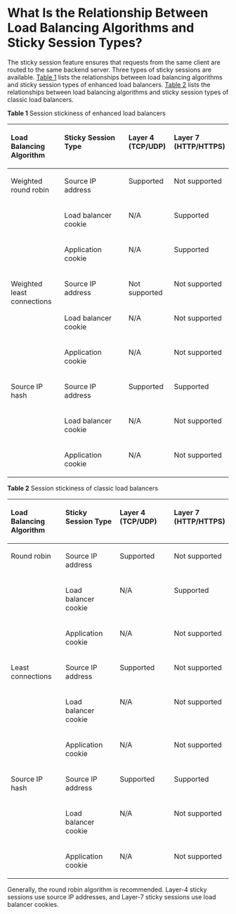 # What Is the Relationship Between Load Balancing Algorithms and Sticky Session Types?<a name="EN-US_TOPIC_0091131372"></a>

The sticky session feature ensures that requests from the same client are routed to the same backend server. Three types of sticky sessions are available.  [Table 1](#table44808652142126)  lists the relationships between load balancing algorithms and sticky session types of enhanced load balancers.  [Table 2](#table1612018518726)  lists the relationships between load balancing algorithms and sticky session types of classic load balancers.

**Table  1**  Session stickiness of enhanced load balancers

<a name="table44808652142126"></a>
<table><thead align="left"><tr id="row57750719142126"><th class="cellrowborder" valign="top" width="25%" id="mcps1.2.5.1.1"><p id="p56688074142142"><a name="p56688074142142"></a><a name="p56688074142142"></a><strong id="b84235270610234"><a name="b84235270610234"></a><a name="b84235270610234"></a>Load Balancing Algorithm</strong></p>
</th>
<th class="cellrowborder" valign="top" width="31.95%" id="mcps1.2.5.1.2"><p id="p52415961142126"><a name="p52415961142126"></a><a name="p52415961142126"></a><strong id="b842352706102318"><a name="b842352706102318"></a><a name="b842352706102318"></a>Sticky Session Type</strong></p>
</th>
<th class="cellrowborder" valign="top" width="20.68%" id="mcps1.2.5.1.3"><p id="p4883497514222"><a name="p4883497514222"></a><a name="p4883497514222"></a><strong id="b842352706144352"><a name="b842352706144352"></a><a name="b842352706144352"></a>Layer 4 (TCP/UDP)</strong></p>
</th>
<th class="cellrowborder" valign="top" width="22.37%" id="mcps1.2.5.1.4"><p id="p35305098142126"><a name="p35305098142126"></a><a name="p35305098142126"></a><strong id="b842352706123424"><a name="b842352706123424"></a><a name="b842352706123424"></a>Layer 7 (HTTP/HTTPS)</strong></p>
</th>
</tr>
</thead>
<tbody><tr id="row49310429142126"><td class="cellrowborder" rowspan="3" valign="top" width="25%" headers="mcps1.2.5.1.1 "><p id="p36596594142258"><a name="p36596594142258"></a><a name="p36596594142258"></a>Weighted round robin</p>
</td>
<td class="cellrowborder" valign="top" width="31.95%" headers="mcps1.2.5.1.2 "><p id="p3955310142336"><a name="p3955310142336"></a><a name="p3955310142336"></a>Source IP address</p>
</td>
<td class="cellrowborder" valign="top" width="20.68%" headers="mcps1.2.5.1.3 "><p id="p2738028614244"><a name="p2738028614244"></a><a name="p2738028614244"></a>Supported</p>
</td>
<td class="cellrowborder" valign="top" width="22.37%" headers="mcps1.2.5.1.4 "><p id="p321066114244"><a name="p321066114244"></a><a name="p321066114244"></a>Not supported</p>
</td>
</tr>
<tr id="row33466439142126"><td class="cellrowborder" valign="top" headers="mcps1.2.5.1.1 "><p id="p64848874142336"><a name="p64848874142336"></a><a name="p64848874142336"></a>Load balancer cookie</p>
</td>
<td class="cellrowborder" valign="top" headers="mcps1.2.5.1.2 "><p id="p5887104114244"><a name="p5887104114244"></a><a name="p5887104114244"></a>N/A</p>
</td>
<td class="cellrowborder" valign="top" headers="mcps1.2.5.1.3 "><p id="p382499114244"><a name="p382499114244"></a><a name="p382499114244"></a>Supported</p>
</td>
</tr>
<tr id="row57140943142126"><td class="cellrowborder" valign="top" headers="mcps1.2.5.1.1 "><p id="p30189096142336"><a name="p30189096142336"></a><a name="p30189096142336"></a>Application cookie</p>
</td>
<td class="cellrowborder" valign="top" headers="mcps1.2.5.1.2 "><p id="p3695507314244"><a name="p3695507314244"></a><a name="p3695507314244"></a>N/A</p>
</td>
<td class="cellrowborder" valign="top" headers="mcps1.2.5.1.3 "><p id="p4057092714244"><a name="p4057092714244"></a><a name="p4057092714244"></a>Supported</p>
</td>
</tr>
<tr id="row34797656142126"><td class="cellrowborder" rowspan="3" valign="top" width="25%" headers="mcps1.2.5.1.1 "><p id="p4320234142249"><a name="p4320234142249"></a><a name="p4320234142249"></a>Weighted least connections</p>
</td>
<td class="cellrowborder" valign="top" width="31.95%" headers="mcps1.2.5.1.2 "><p id="p63252787142336"><a name="p63252787142336"></a><a name="p63252787142336"></a>Source IP address</p>
</td>
<td class="cellrowborder" valign="top" width="20.68%" headers="mcps1.2.5.1.3 "><p id="p4830601114244"><a name="p4830601114244"></a><a name="p4830601114244"></a>Not supported</p>
</td>
<td class="cellrowborder" valign="top" width="22.37%" headers="mcps1.2.5.1.4 "><p id="p2047283614244"><a name="p2047283614244"></a><a name="p2047283614244"></a>Not supported</p>
</td>
</tr>
<tr id="row15279881142126"><td class="cellrowborder" valign="top" headers="mcps1.2.5.1.1 "><p id="p7492703142336"><a name="p7492703142336"></a><a name="p7492703142336"></a>Load balancer cookie</p>
</td>
<td class="cellrowborder" valign="top" headers="mcps1.2.5.1.2 "><p id="p2652971714244"><a name="p2652971714244"></a><a name="p2652971714244"></a>N/A</p>
</td>
<td class="cellrowborder" valign="top" headers="mcps1.2.5.1.3 "><p id="p142344114244"><a name="p142344114244"></a><a name="p142344114244"></a>Not supported</p>
</td>
</tr>
<tr id="row9181406142131"><td class="cellrowborder" valign="top" headers="mcps1.2.5.1.1 "><p id="p26362629142336"><a name="p26362629142336"></a><a name="p26362629142336"></a>Application cookie</p>
</td>
<td class="cellrowborder" valign="top" headers="mcps1.2.5.1.2 "><p id="p3105612214244"><a name="p3105612214244"></a><a name="p3105612214244"></a>N/A</p>
</td>
<td class="cellrowborder" valign="top" headers="mcps1.2.5.1.3 "><p id="p3251797314244"><a name="p3251797314244"></a><a name="p3251797314244"></a>Not supported</p>
</td>
</tr>
<tr id="row20434471142131"><td class="cellrowborder" rowspan="3" valign="top" width="25%" headers="mcps1.2.5.1.1 "><p id="p17428470142251"><a name="p17428470142251"></a><a name="p17428470142251"></a>Source IP hash</p>
</td>
<td class="cellrowborder" valign="top" width="31.95%" headers="mcps1.2.5.1.2 "><p id="p25221962142336"><a name="p25221962142336"></a><a name="p25221962142336"></a>Source IP address</p>
</td>
<td class="cellrowborder" valign="top" width="20.68%" headers="mcps1.2.5.1.3 "><p id="p1617379314244"><a name="p1617379314244"></a><a name="p1617379314244"></a>Supported</p>
</td>
<td class="cellrowborder" valign="top" width="22.37%" headers="mcps1.2.5.1.4 "><p id="p3500885214244"><a name="p3500885214244"></a><a name="p3500885214244"></a>Supported</p>
</td>
</tr>
<tr id="row2150805142126"><td class="cellrowborder" valign="top" headers="mcps1.2.5.1.1 "><p id="p66090712142336"><a name="p66090712142336"></a><a name="p66090712142336"></a>Load balancer cookie</p>
</td>
<td class="cellrowborder" valign="top" headers="mcps1.2.5.1.2 "><p id="p2008522214244"><a name="p2008522214244"></a><a name="p2008522214244"></a>N/A</p>
</td>
<td class="cellrowborder" valign="top" headers="mcps1.2.5.1.3 "><p id="p1629026714244"><a name="p1629026714244"></a><a name="p1629026714244"></a>Not supported</p>
</td>
</tr>
<tr id="row63191412142126"><td class="cellrowborder" valign="top" headers="mcps1.2.5.1.1 "><p id="p63073698142336"><a name="p63073698142336"></a><a name="p63073698142336"></a>Application cookie</p>
</td>
<td class="cellrowborder" valign="top" headers="mcps1.2.5.1.2 "><p id="p6444507014244"><a name="p6444507014244"></a><a name="p6444507014244"></a>N/A</p>
</td>
<td class="cellrowborder" valign="top" headers="mcps1.2.5.1.3 "><p id="p5266815914244"><a name="p5266815914244"></a><a name="p5266815914244"></a>Not supported</p>
</td>
</tr>
</tbody>
</table>

**Table  2**  Session stickiness of classic load balancers

<a name="table1612018518726"></a>
<table><thead align="left"><tr id="row4031731118726"><th class="cellrowborder" valign="top" width="25%" id="mcps1.2.5.1.1"><p id="p3759409618838"><a name="p3759409618838"></a><a name="p3759409618838"></a><strong id="b280255018838"><a name="b280255018838"></a><a name="b280255018838"></a>Load Balancing Algorithm</strong></p>
</th>
<th class="cellrowborder" valign="top" width="25%" id="mcps1.2.5.1.2"><p id="p2568002018838"><a name="p2568002018838"></a><a name="p2568002018838"></a><strong id="b2979358918838"><a name="b2979358918838"></a><a name="b2979358918838"></a>Sticky Session Type</strong></p>
</th>
<th class="cellrowborder" valign="top" width="25%" id="mcps1.2.5.1.3"><p id="p6447051418838"><a name="p6447051418838"></a><a name="p6447051418838"></a><strong id="b411700554"><a name="b411700554"></a><a name="b411700554"></a>Layer 4 (TCP/UDP)</strong></p>
</th>
<th class="cellrowborder" valign="top" width="25%" id="mcps1.2.5.1.4"><p id="p2280043118838"><a name="p2280043118838"></a><a name="p2280043118838"></a><strong id="b742721118"><a name="b742721118"></a><a name="b742721118"></a>Layer 7 (HTTP/HTTPS)</strong></p>
</th>
</tr>
</thead>
<tbody><tr id="row2886765918726"><td class="cellrowborder" rowspan="3" valign="top" width="25%" headers="mcps1.2.5.1.1 "><p id="p464373218838"><a name="p464373218838"></a><a name="p464373218838"></a>Round robin</p>
</td>
<td class="cellrowborder" valign="top" width="25%" headers="mcps1.2.5.1.2 "><p id="p4059800018838"><a name="p4059800018838"></a><a name="p4059800018838"></a>Source IP address</p>
</td>
<td class="cellrowborder" valign="top" width="25%" headers="mcps1.2.5.1.3 "><p id="p10366418838"><a name="p10366418838"></a><a name="p10366418838"></a>Supported</p>
</td>
<td class="cellrowborder" valign="top" width="25%" headers="mcps1.2.5.1.4 "><p id="p839679618838"><a name="p839679618838"></a><a name="p839679618838"></a>Not supported</p>
</td>
</tr>
<tr id="row3177055518726"><td class="cellrowborder" valign="top" headers="mcps1.2.5.1.1 "><p id="p1435825318838"><a name="p1435825318838"></a><a name="p1435825318838"></a>Load balancer cookie</p>
</td>
<td class="cellrowborder" valign="top" headers="mcps1.2.5.1.2 "><p id="p2216786418838"><a name="p2216786418838"></a><a name="p2216786418838"></a>N/A</p>
</td>
<td class="cellrowborder" valign="top" headers="mcps1.2.5.1.3 "><p id="p5076657218838"><a name="p5076657218838"></a><a name="p5076657218838"></a>Supported</p>
</td>
</tr>
<tr id="row5977167318726"><td class="cellrowborder" valign="top" headers="mcps1.2.5.1.1 "><p id="p3184695918838"><a name="p3184695918838"></a><a name="p3184695918838"></a>Application cookie</p>
</td>
<td class="cellrowborder" valign="top" headers="mcps1.2.5.1.2 "><p id="p2946689518838"><a name="p2946689518838"></a><a name="p2946689518838"></a>N/A</p>
</td>
<td class="cellrowborder" valign="top" headers="mcps1.2.5.1.3 "><p id="p62808486181718"><a name="p62808486181718"></a><a name="p62808486181718"></a>Not supported</p>
</td>
</tr>
<tr id="row227775918726"><td class="cellrowborder" rowspan="3" valign="top" width="25%" headers="mcps1.2.5.1.1 "><p id="p5918080418838"><a name="p5918080418838"></a><a name="p5918080418838"></a>Least connections</p>
</td>
<td class="cellrowborder" valign="top" width="25%" headers="mcps1.2.5.1.2 "><p id="p2891582618838"><a name="p2891582618838"></a><a name="p2891582618838"></a>Source IP address</p>
</td>
<td class="cellrowborder" valign="top" width="25%" headers="mcps1.2.5.1.3 "><p id="p6048060918838"><a name="p6048060918838"></a><a name="p6048060918838"></a>Supported</p>
</td>
<td class="cellrowborder" valign="top" width="25%" headers="mcps1.2.5.1.4 "><p id="p6709119318838"><a name="p6709119318838"></a><a name="p6709119318838"></a>Not supported</p>
</td>
</tr>
<tr id="row1472471318813"><td class="cellrowborder" valign="top" headers="mcps1.2.5.1.1 "><p id="p5422692218838"><a name="p5422692218838"></a><a name="p5422692218838"></a>Load balancer cookie</p>
</td>
<td class="cellrowborder" valign="top" headers="mcps1.2.5.1.2 "><p id="p3030459018838"><a name="p3030459018838"></a><a name="p3030459018838"></a>N/A</p>
</td>
<td class="cellrowborder" valign="top" headers="mcps1.2.5.1.3 "><p id="p3875272618838"><a name="p3875272618838"></a><a name="p3875272618838"></a>Not supported</p>
</td>
</tr>
<tr id="row1477401918813"><td class="cellrowborder" valign="top" headers="mcps1.2.5.1.1 "><p id="p6501485318838"><a name="p6501485318838"></a><a name="p6501485318838"></a>Application cookie</p>
</td>
<td class="cellrowborder" valign="top" headers="mcps1.2.5.1.2 "><p id="p3171176818838"><a name="p3171176818838"></a><a name="p3171176818838"></a>N/A</p>
</td>
<td class="cellrowborder" valign="top" headers="mcps1.2.5.1.3 "><p id="p44220119181726"><a name="p44220119181726"></a><a name="p44220119181726"></a>Not supported</p>
</td>
</tr>
<tr id="row190362518813"><td class="cellrowborder" rowspan="3" valign="top" width="25%" headers="mcps1.2.5.1.1 "><p id="p957039418838"><a name="p957039418838"></a><a name="p957039418838"></a>Source IP hash</p>
</td>
<td class="cellrowborder" valign="top" width="25%" headers="mcps1.2.5.1.2 "><p id="p3700448618838"><a name="p3700448618838"></a><a name="p3700448618838"></a>Source IP address</p>
</td>
<td class="cellrowborder" valign="top" width="25%" headers="mcps1.2.5.1.3 "><p id="p4457335718838"><a name="p4457335718838"></a><a name="p4457335718838"></a>Supported</p>
</td>
<td class="cellrowborder" valign="top" width="25%" headers="mcps1.2.5.1.4 "><p id="p5367218518838"><a name="p5367218518838"></a><a name="p5367218518838"></a>Supported</p>
</td>
</tr>
<tr id="row1219487518813"><td class="cellrowborder" valign="top" headers="mcps1.2.5.1.1 "><p id="p255581518838"><a name="p255581518838"></a><a name="p255581518838"></a>Load balancer cookie</p>
</td>
<td class="cellrowborder" valign="top" headers="mcps1.2.5.1.2 "><p id="p569442918838"><a name="p569442918838"></a><a name="p569442918838"></a>N/A</p>
</td>
<td class="cellrowborder" valign="top" headers="mcps1.2.5.1.3 "><p id="p5859560418838"><a name="p5859560418838"></a><a name="p5859560418838"></a>Not supported</p>
</td>
</tr>
<tr id="row2628835018835"><td class="cellrowborder" valign="top" headers="mcps1.2.5.1.1 "><p id="p3495809818838"><a name="p3495809818838"></a><a name="p3495809818838"></a>Application cookie</p>
</td>
<td class="cellrowborder" valign="top" headers="mcps1.2.5.1.2 "><p id="p1303366518838"><a name="p1303366518838"></a><a name="p1303366518838"></a>N/A</p>
</td>
<td class="cellrowborder" valign="top" headers="mcps1.2.5.1.3 "><p id="p34236357181722"><a name="p34236357181722"></a><a name="p34236357181722"></a>Not supported</p>
</td>
</tr>
</tbody>
</table>

Generally, the round robin algorithm is recommended. Layer-4 sticky sessions use source IP addresses, and Layer-7 sticky sessions use load balancer cookies.

